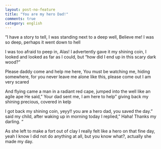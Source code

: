 ```yaml
---
layout: post-no-feature
title: "You are my hero Dad!"
comments: true
category: english
---
```


“I have a story to tell, 
I was standing next to a deep well,
Believe me! I was so deep,
perhaps it went down to hell

I was too afraid to peep in,
Alas! I advertently gave it my shining coin,
I looked and looked as far as I could,
but “how did I end up in this scary dark wood?”

Please daddy come and help me here, 
You must be watching me, hiding somewhere,
for you never leave me alone like this,
please come out I am very scared

And flying came a man in a radiant red cape,
jumped into the well like an agile ape
He said,” Your dad sent me, I am here to help”
giving back my shining precious, covered in kelp


I got back my shining coin, yeyy!! 
you are a hero dad, you saved the day.”
said my child, after waking up in morning today
I replied,” Haha! Thanks my darling. “

As she left to make a fort out of clay
I really felt like a hero on that fine day,
yeah I know I did not do anything at all,
but you know what?, actually she made my day.